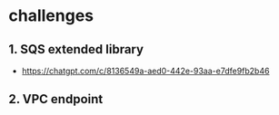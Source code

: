 # challenges
## 1. SQS extended library
- https://chatgpt.com/c/8136549a-aed0-442e-93aa-e7dfe9fb2b46

## 2. VPC endpoint